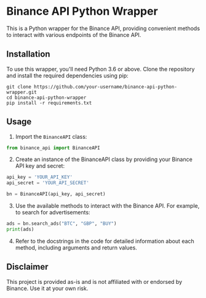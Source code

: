 # Binance API Python Wrapper

This is a Python wrapper for the Binance API, providing convenient methods to interact with various endpoints of the Binance API.

## Installation

To use this wrapper, you'll need Python 3.6 or above. Clone the repository and install the required dependencies using pip:

```shell
git clone https://github.com/your-username/binance-api-python-wrapper.git
cd binance-api-python-wrapper
pip install -r requirements.txt
```

## Usage

1. Import the `BinanceAPI` class:

```python
from binance_api import BinanceAPI
```

2. Create an instance of the BinanceAPI class by providing your Binance API key and secret:

```python
api_key = 'YOUR_API_KEY'
api_secret = 'YOUR_API_SECRET'

bn = BinanceAPI(api_key, api_secret)
```

3. Use the available methods to interact with the Binance API. For example, to search for advertisements:

```python
ads = bn.search_ads("BTC", "GBP", "BUY")
print(ads)
```

4. Refer to the docstrings in the code for detailed information about each method, including arguments and return values.

## Disclaimer
This project is provided as-is and is not affiliated with or endorsed by Binance. Use it at your own risk.
